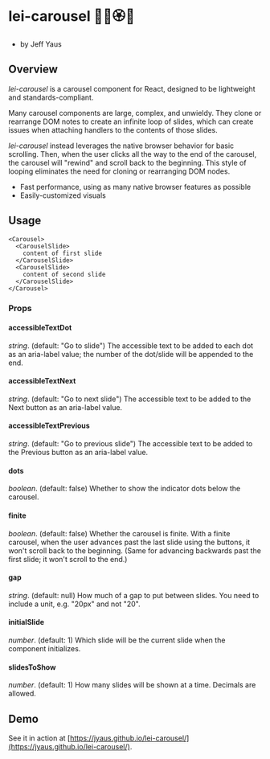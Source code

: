 # lei-carousel 🌸💮🏵️🌺
- by Jeff Yaus

## Overview

_lei-carousel_ is a carousel component for React, designed to be lightweight and
standards-compliant.

Many carousel components are large, complex, and unwieldy.
They clone or rearrange DOM notes to create an infinite loop of slides, which
can create issues when attaching handlers to the contents of those slides. 

_lei-carousel_ instead leverages the native browser behavior for basic scrolling.
Then, when the user clicks all the way to the end of the carousel, the carousel will "rewind"
and scroll back to the beginning. This style of looping eliminates the need for cloning
or rearranging DOM nodes.

- Fast performance, using as many native browser features as possible
- Easily-customized visuals

## Usage

```
<Carousel>
  <CarouselSlide>
    content of first slide
  </CarouselSlide>
  <CarouselSlide>
    content of second slide
  </CarouselSlide>
</Carousel>
```

### Props

#### accessibleTextDot

_string_. (default: "Go to slide")
The accessible text to be added to each dot as an aria-label value; the number of the dot/slide will be appended to the end.

#### accessibleTextNext

_string_. (default: "Go to next slide")
The accessible text to be added to the Next button as an aria-label value.

#### accessibleTextPrevious

_string_. (default: "Go to previous slide")
The accessible text to be added to the Previous button as an aria-label value.

#### dots

_boolean_. (default: false)
Whether to show the indicator dots below the carousel.

#### finite

_boolean_. (default: false)
Whether the carousel is finite. With a finite carousel, when the user advances past the last
slide using the buttons, it won't scroll back to the beginning.
(Same for advancing backwards past the first slide; it won't scroll to the end.)

#### gap

_string_. (default: null)
How much of a gap to put between slides. You need to include a unit, e.g. "20px" and not "20".

#### initialSlide

_number_. (default: 1)
Which slide will be the current slide when the component initializes.

#### slidesToShow

_number_. (default: 1)
How many slides will be shown at a time. Decimals are allowed.

## Demo

See it in action at [https://jyaus.github.io/lei-carousel/](https://jyaus.github.io/lei-carousel/).